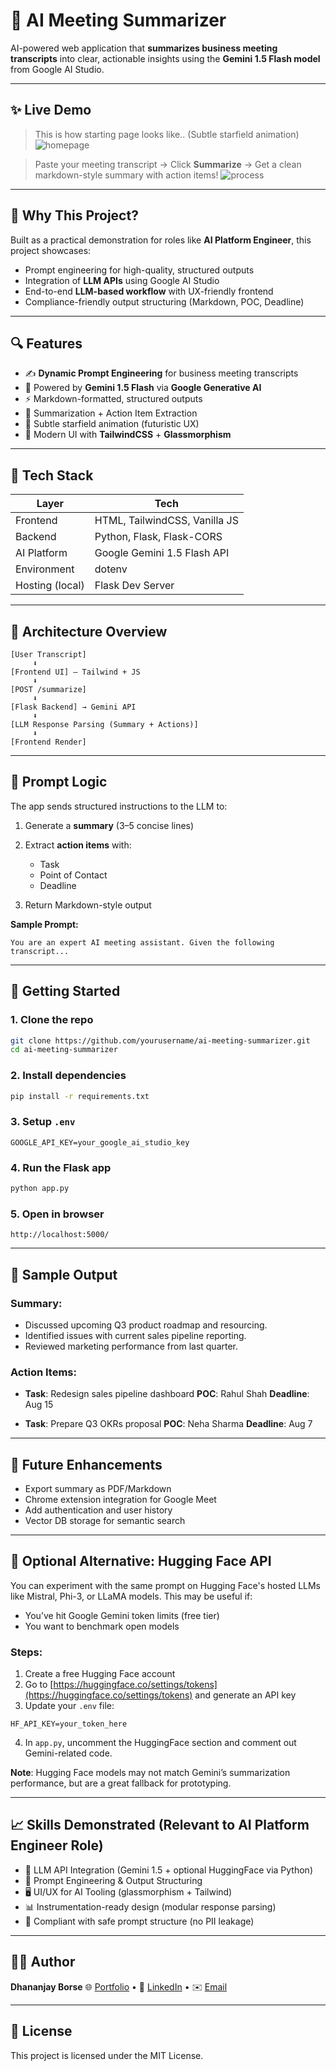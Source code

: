 # 🤖 AI Meeting Summarizer

AI-powered web application that **summarizes business meeting transcripts** into clear, actionable insights using the **Gemini 1.5 Flash model** from Google AI Studio.

---

## ✨ Live Demo

> This is how starting page looks like.. (Subtle starfield animation)
![homepage](https://github.com/user-attachments/assets/888a223b-ea28-4a11-8431-6afa9f6902d5)


> Paste your meeting transcript → Click **Summarize** → Get a clean markdown-style summary with action items! 
![process](https://github.com/user-attachments/assets/107517d4-2676-4334-8d99-859cf698335f)

---

## 🧠 Why This Project?

Built as a practical demonstration for roles like **AI Platform Engineer**, this project showcases:

* Prompt engineering for high-quality, structured outputs
* Integration of **LLM APIs** using Google AI Studio
* End-to-end **LLM-based workflow** with UX-friendly frontend
* Compliance-friendly output structuring (Markdown, POC, Deadline)

---

## 🔍 Features

* ✍️ **Dynamic Prompt Engineering** for business meeting transcripts
* 🤖 Powered by **Gemini 1.5 Flash** via **Google Generative AI**
* ⚡ Markdown-formatted, structured outputs
* 🧹 Summarization + Action Item Extraction
* 🌌 Subtle starfield animation (futuristic UX)
* 🚠 Modern UI with **TailwindCSS** + **Glassmorphism**

---

## 🧠 Tech Stack

| Layer           | Tech                          |
| --------------- | ----------------------------- |
| Frontend        | HTML, TailwindCSS, Vanilla JS |
| Backend         | Python, Flask, Flask-CORS     |
| AI Platform     | Google Gemini 1.5 Flash API   |
| Environment     | dotenv                        |
| Hosting (local) | Flask Dev Server              |

---

## 📀 Architecture Overview

```
[User Transcript]
     ⬇
[Frontend UI] — Tailwind + JS
     ⬇
[POST /summarize]
     ⬇
[Flask Backend] → Gemini API
     ⬇
[LLM Response Parsing (Summary + Actions)]
     ⬇
[Frontend Render]
```

---

## 🧹 Prompt Logic

The app sends structured instructions to the LLM to:

1. Generate a **summary** (3–5 concise lines)
2. Extract **action items** with:

   * Task
   * Point of Contact
   * Deadline
3. Return Markdown-style output

**Sample Prompt:**

```
You are an expert AI meeting assistant. Given the following transcript...
```

---

## 🚀 Getting Started

### 1. Clone the repo

```bash
git clone https://github.com/yourusername/ai-meeting-summarizer.git
cd ai-meeting-summarizer
```

### 2. Install dependencies

```bash
pip install -r requirements.txt
```

### 3. Setup `.env`

```
GOOGLE_API_KEY=your_google_ai_studio_key
```

### 4. Run the Flask app

```bash
python app.py
```

### 5. Open in browser

```
http://localhost:5000/
```

---

## 🧪 Sample Output

### Summary:

* Discussed upcoming Q3 product roadmap and resourcing.
* Identified issues with current sales pipeline reporting.
* Reviewed marketing performance from last quarter.

### Action Items:

* **Task**: Redesign sales pipeline dashboard
  **POC**: Rahul Shah
  **Deadline**: Aug 15

* **Task**: Prepare Q3 OKRs proposal
  **POC**: Neha Sharma
  **Deadline**: Aug 7

---

## 📌 Future Enhancements

* Export summary as PDF/Markdown
* Chrome extension integration for Google Meet
* Add authentication and user history
* Vector DB storage for semantic search

---

## 🧰 Optional Alternative: Hugging Face API

You can experiment with the same prompt on Hugging Face's hosted LLMs like Mistral, Phi-3, or LLaMA models. This may be useful if:

* You’ve hit Google Gemini token limits (free tier)
* You want to benchmark open models

### Steps:

1. Create a free Hugging Face account
2. Go to [https://huggingface.co/settings/tokens](https://huggingface.co/settings/tokens) and generate an API key
3. Update your `.env` file:

```
HF_API_KEY=your_token_here
```

4. In `app.py`, uncomment the HuggingFace section and comment out Gemini-related code.

**Note**: Hugging Face models may not match Gemini’s summarization performance, but are a great fallback for prototyping.

---

## 📈 Skills Demonstrated (Relevant to AI Platform Engineer Role)

* 🔧 LLM API Integration (Gemini 1.5 + optional HuggingFace via Python)
* 🧠 Prompt Engineering & Output Structuring
* 🖥️ UI/UX for AI Tooling (glassmorphism + Tailwind)
* 📊 Instrumentation-ready design (modular response parsing)
* 🔐 Compliant with safe prompt structure (no PII leakage)

---

## 🧑‍💼 Author

**Dhananjay Borse**
🌐 [Portfolio](https://github.com/dhananj001) • 💼 [LinkedIn](https://www.linkedin.com/in/dhananjayborse001/) • ✉️ [Email](dhananjayborsebld@gmail.com)

---

## 📄 License

This project is licensed under the MIT License.

